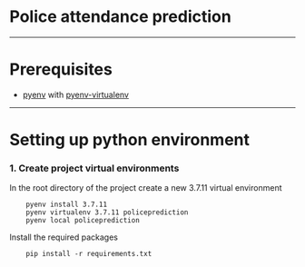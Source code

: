 # Police attendance prediction


---

# Prerequisites
*  [pyenv](https://github.com/pyenv/pyenv) with [pyenv-virtualenv](https://github.com/pyenv/pyenv-virtualenv)
---

# Setting up python environment

### 1. Create project virtual environments

In the root directory of the project create a new 3.7.11 virtual environment

```
    pyenv install 3.7.11 
    pyenv virtualenv 3.7.11 policeprediction
    pyenv local policeprediction
```
Install the required packages
```
    pip install -r requirements.txt
```
